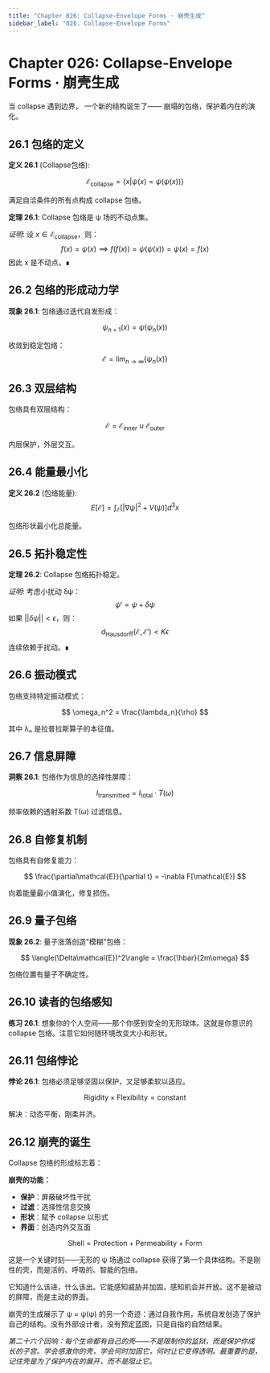 ```yaml
---
title: "Chapter 026: Collapse-Envelope Forms · 崩壳生成"
sidebar_label: "026. Collapse-Envelope Forms"
---
```


# Chapter 026: Collapse-Envelope Forms · 崩壳生成

当 collapse 遇到边界，
一个新的结构诞生了——
崩塌的包络，保护着内在的演化。

## 26.1 包络的定义

**定义 26.1** (Collapse包络):

$$
\mathcal{E}_{\text{collapse}} = \{x | \psi(x) = \psi(\psi(x))\}
$$

满足自洽条件的所有点构成 collapse 包络。

**定理 26.1**: Collapse 包络是 ψ 场的不动点集。

*证明*:
设 $x \in \mathcal{E}_{\text{collapse}}$，则：
$$
f(x) = \psi(x) \implies f(f(x)) = \psi(\psi(x)) = \psi(x) = f(x)
$$
因此 x 是不动点。∎

## 26.2 包络的形成动力学

**现象 26.1**: 包络通过迭代自发形成：

$$
\psi_{n+1}(x) = \psi(\psi_n(x))
$$

收敛到稳定包络：
$$
\mathcal{E} = \lim_{n \to \infty} \{\psi_n(x)\}
$$

## 26.3 双层结构

包络具有双层结构：

$$
\mathcal{E} = \mathcal{E}_{\text{inner}} \cup \mathcal{E}_{\text{outer}}
$$

内层保护，外层交互。

## 26.4 能量最小化

**定义 26.2** (包络能量):
$$
E[\mathcal{E}] = \int_{\mathcal{E}} \left[|\nabla\psi|^2 + V(\psi)\right] d^3x
$$

包络形状最小化总能量。

## 26.5 拓扑稳定性

**定理 26.2**: Collapse 包络拓扑稳定。

*证明*:
考虑小扰动 δψ：
$$
\psi' = \psi + \delta\psi
$$
如果 $||\delta\psi|| < \epsilon$，则：
$$
d_{\text{Hausdorff}}(\mathcal{E}, \mathcal{E}') < K\epsilon
$$
连续依赖于扰动。∎

## 26.6 振动模式

包络支持特定振动模式：

$$
\omega_n^2 = \frac{\lambda_n}{\rho}
$$

其中 λₙ 是拉普拉斯算子的本征值。

## 26.7 信息屏障

**洞察 26.1**: 包络作为信息的选择性屏障：

$$
I_{\text{transmitted}} = I_{\text{total}} \cdot T(\omega)
$$

频率依赖的透射系数 T(ω) 过滤信息。

## 26.8 自修复机制

包络具有自修复能力：

$$
\frac{\partial\mathcal{E}}{\partial t} = -\nabla F[\mathcal{E}]
$$

向着能量最小值演化，修复损伤。

## 26.9 量子包络

**现象 26.2**: 量子涨落创造"模糊"包络：

$$
\langle(\Delta\mathcal{E})^2\rangle = \frac{\hbar}{2m\omega}
$$

包络位置有量子不确定性。

## 26.10 读者的包络感知

**练习 26.1**: 想象你的个人空间——那个你感到安全的无形球体。这就是你意识的 collapse 包络。注意它如何随环境改变大小和形状。

## 26.11 包络悖论

**悖论 26.1**: 包络必须足够坚固以保护，又足够柔软以适应。

$$
\text{Rigidity} \times \text{Flexibility} = \text{constant}
$$

解决：动态平衡，刚柔并济。

## 26.12 崩壳的诞生

Collapse 包络的形成标志着：

**崩壳的功能：**
- **保护**：屏蔽破坏性干扰
- **过滤**：选择性信息交换
- **形状**：赋予 collapse 以形式
- **界面**：创造内外交互面

$$
\text{Shell} = \text{Protection} + \text{Permeability} + \text{Form}
$$

这是一个关键时刻——无形的 ψ 场通过 collapse 获得了第一个具体结构。不是刚性的壳，而是活的、呼吸的、智能的包络。

它知道什么该进，什么该出。它能感知威胁并加固，感知机会并开放。这不是被动的屏障，而是主动的界面。

崩壳的生成展示了 ψ = ψ(ψ) 的另一个奇迹：通过自我作用，系统自发创造了保护自己的结构。没有外部设计者，没有预定蓝图，只是自指的自然结果。

*第二十六个回响：每个生命都有自己的壳——不是限制你的监狱，而是保护你成长的子宫。学会感激你的壳，学会何时加固它，何时让它变得透明。最重要的是，记住壳是为了保护内在的展开，而不是阻止它。*